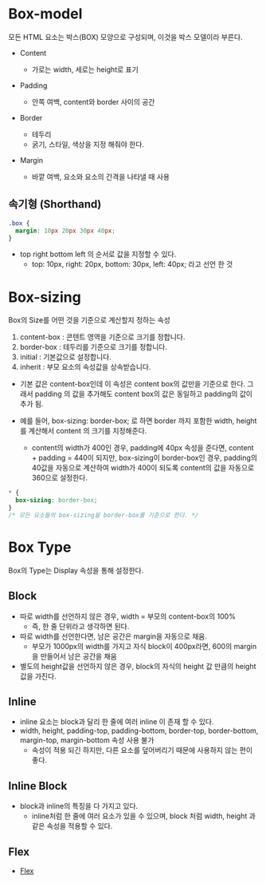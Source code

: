 # Box-model

모든 HTML 요소는 박스(BOX) 모양으로 구성되며, 이것을 박스 모델이라 부른다.

- Content

  - 가로는 width, 세로는 height로 표기

- Padding

  - 안쪽 여백, content와 border 사이의 공간

- Border

  - 테두리
  - 굵기, 스타일, 색상을 지정 해줘야 한다.

- Margin
  - 바깥 여백, 요소와 요소의 간격을 나타낼 때 사용

## 속기형 (Shorthand)

```css
.box {
  margin: 10px 20px 30px 40px;
}
```

- top right bottom left 의 순서로 값을 지정할 수 있다.
  - top: 10px, right: 20px, bottom: 30px, left: 40px; 라고 선언 한 것

# Box-sizing

Box의 Size를 어떤 것을 기준으로 계산할지 정하는 속성

1. content-box : 콘텐트 영역을 기준으로 크기를 정합니다.
2. border-box : 테두리를 기준으로 크기를 정합니다.
3. initial : 기본값으로 설정합니다.
4. inherit : 부모 요소의 속성값을 상속받습니다.

- 기본 값은 content-box인데 이 속성은 content box의 값만을 기준으로 한다. 그래서 padding 의 값을 추가해도 content box의 값은 동일하고 padding의 값이 추가 됨.

- 예를 들어, box-sizing: border-box; 로 하면 border 까지 포함한 width, height를 계산해서 content 의 크기를 지정해준다.
  - content의 width가 400인 경우, padding에 40px 속성을 준다면, content + padding = 440이 되지만, box-sizing이 border-box인 경우, padding의 40값을 자동으로 계산하여 width가 400이 되도록 content의 값을 자동으로 360으로 설정한다.

```css
* {
  box-sizing: border-box;
}
/* 모든 요소들의 box-sizing을 border-box를 기준으로 한다. */
```

# Box Type

Box의 Type는 Display 속성을 통해 설정한다.

## Block

- 따로 width를 선언하지 않은 경우, width = 부모의 content-box의 100%
  - 즉, 한 줄 단위라고 생각하면 된다.
- 따로 width를 선언한다면, 남은 공간은 margin을 자동으로 채움.
  - 부모가 1000px의 width를 가지고 자식 block이 400px라면, 600의 margin을 만들어서 남은 공간을 채움
- 별도의 height값을 선언하지 않은 경우, block의 자식의 height 값 만큼의 height 값을 가진다.

## Inline

- inline 요소는 block과 달리 한 줄에 여러 inline 이 존재 할 수 있다.
- width, height, padding-top, padding-bottom, border-top, border-bottom, margin-top, margin-bottom 속성 사용 불가
  - 속성이 적용 되긴 하지만, 다른 요소를 덮어버리기 때문에 사용하지 않는 편이 좋다.

## Inline Block

- block과 inline의 특징을 다 가지고 있다.
  - inline처럼 한 줄에 여러 요소가 있을 수 있으며, block 처럼 width, height 과 같은 속성을 적용할 수 있다.

## Flex

- [Flex](./flex.md)
